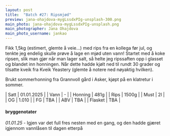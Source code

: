 ```yaml
---
layout: post
title:  "Batch #27: Ripsmjød"
preview: jana-ohajdova-mygLssdxPIg-unsplash-300.png
main_photo: jana-ohajdova-mygLssdxPIg-unsplash.png
main_photographer: Jana Ohajdova
main_photo_username: jankao
---
```


Fikk 1,5kg (estimert, glemte å veie...) med rips fra en kollega før jul, og tenkte jeg endelig skulle prøve å lage en mjød uten vann!
Startet med å koke ripsen, slik man gjør når man lager salt, så helte jeg ripssaften opp i glasset og blandet inn honningen.
Når dette hadde kjølt ned til rundt 30 grader og tilsatte kveik fra Kveik Yeastery (glemte å notere ned nøyaktig hvilken).

Brukt sommerhonning fra Grannvoll gård i Asker, kjøpt på en klatretur i sommer.

| Satt    | 01.01.2025 |
| Vann    | -          |
| Honning | 481g       |
| Rips    | 1500g      |
| Must    | 2l         |
| OG      | 1.010      |
| FG      | TBA        |
| ABV     | TBA        |
| Flasket | TBA        |

#### bryggenotater

*01.01.25* - Igjen var det full fres nesten med en gang, og den hadde gjæret igjennom vannlåsen til dagen etterpå

